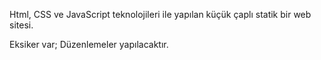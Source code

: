 Html, CSS ve JavaScript teknolojileri ile yapılan küçük çaplı statik bir web sitesi.

Eksiker var; Düzenlemeler yapılacaktır. <br/>
